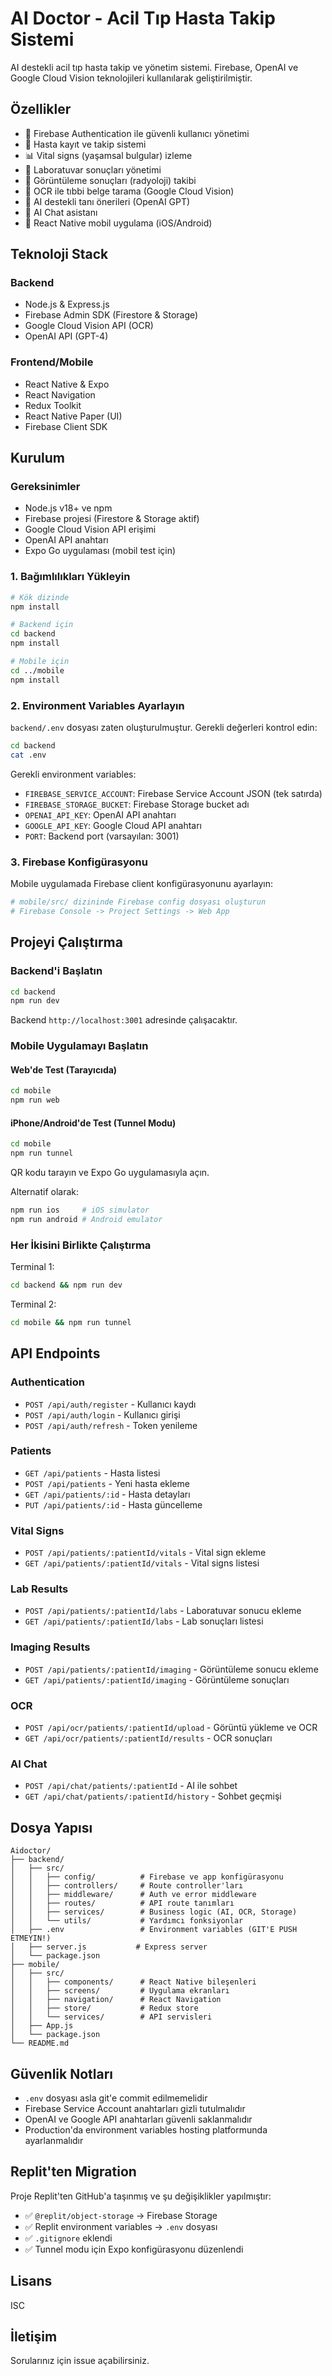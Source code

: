 # AI Doctor - Acil Tıp Hasta Takip Sistemi

AI destekli acil tıp hasta takip ve yönetim sistemi. Firebase, OpenAI ve Google Cloud Vision teknolojileri kullanılarak geliştirilmiştir.

## Özellikler

- 🔐 Firebase Authentication ile güvenli kullanıcı yönetimi
- 👥 Hasta kayıt ve takip sistemi
- 📊 Vital signs (yaşamsal bulgular) izleme
- 🧪 Laboratuvar sonuçları yönetimi
- 🩻 Görüntüleme sonuçları (radyoloji) takibi
- 📸 OCR ile tıbbi belge tarama (Google Cloud Vision)
- 🤖 AI destekli tanı önerileri (OpenAI GPT)
- 💬 AI Chat asistanı
- 📱 React Native mobil uygulama (iOS/Android)

## Teknoloji Stack

### Backend
- Node.js & Express.js
- Firebase Admin SDK (Firestore & Storage)
- Google Cloud Vision API (OCR)
- OpenAI API (GPT-4)

### Frontend/Mobile
- React Native & Expo
- React Navigation
- Redux Toolkit
- React Native Paper (UI)
- Firebase Client SDK

## Kurulum

### Gereksinimler

- Node.js v18+ ve npm
- Firebase projesi (Firestore & Storage aktif)
- Google Cloud Vision API erişimi
- OpenAI API anahtarı
- Expo Go uygulaması (mobil test için)

### 1. Bağımlılıkları Yükleyin

```bash
# Kök dizinde
npm install

# Backend için
cd backend
npm install

# Mobile için
cd ../mobile
npm install
```

### 2. Environment Variables Ayarlayın

`backend/.env` dosyası zaten oluşturulmuştur. Gerekli değerleri kontrol edin:

```bash
cd backend
cat .env
```

Gerekli environment variables:
- `FIREBASE_SERVICE_ACCOUNT`: Firebase Service Account JSON (tek satırda)
- `FIREBASE_STORAGE_BUCKET`: Firebase Storage bucket adı
- `OPENAI_API_KEY`: OpenAI API anahtarı
- `GOOGLE_API_KEY`: Google Cloud API anahtarı
- `PORT`: Backend port (varsayılan: 3001)

### 3. Firebase Konfigürasyonu

Mobile uygulamada Firebase client konfigürasyonunu ayarlayın:

```bash
# mobile/src/ dizininde Firebase config dosyası oluşturun
# Firebase Console -> Project Settings -> Web App
```

## Projeyi Çalıştırma

### Backend'i Başlatın

```bash
cd backend
npm run dev
```

Backend `http://localhost:3001` adresinde çalışacaktır.

### Mobile Uygulamayı Başlatın

#### Web'de Test (Tarayıcıda)

```bash
cd mobile
npm run web
```

#### iPhone/Android'de Test (Tunnel Modu)

```bash
cd mobile
npm run tunnel
```

QR kodu tarayın ve Expo Go uygulamasıyla açın.

Alternatif olarak:

```bash
npm run ios     # iOS simulator
npm run android # Android emulator
```

### Her İkisini Birlikte Çalıştırma

Terminal 1:
```bash
cd backend && npm run dev
```

Terminal 2:
```bash
cd mobile && npm run tunnel
```

## API Endpoints

### Authentication
- `POST /api/auth/register` - Kullanıcı kaydı
- `POST /api/auth/login` - Kullanıcı girişi
- `POST /api/auth/refresh` - Token yenileme

### Patients
- `GET /api/patients` - Hasta listesi
- `POST /api/patients` - Yeni hasta ekleme
- `GET /api/patients/:id` - Hasta detayları
- `PUT /api/patients/:id` - Hasta güncelleme

### Vital Signs
- `POST /api/patients/:patientId/vitals` - Vital sign ekleme
- `GET /api/patients/:patientId/vitals` - Vital signs listesi

### Lab Results
- `POST /api/patients/:patientId/labs` - Laboratuvar sonucu ekleme
- `GET /api/patients/:patientId/labs` - Lab sonuçları listesi

### Imaging Results
- `POST /api/patients/:patientId/imaging` - Görüntüleme sonucu ekleme
- `GET /api/patients/:patientId/imaging` - Görüntüleme sonuçları

### OCR
- `POST /api/ocr/patients/:patientId/upload` - Görüntü yükleme ve OCR
- `GET /api/ocr/patients/:patientId/results` - OCR sonuçları

### AI Chat
- `POST /api/chat/patients/:patientId` - AI ile sohbet
- `GET /api/chat/patients/:patientId/history` - Sohbet geçmişi

## Dosya Yapısı

```
Aidoctor/
├── backend/
│   ├── src/
│   │   ├── config/          # Firebase ve app konfigürasyonu
│   │   ├── controllers/     # Route controller'ları
│   │   ├── middleware/      # Auth ve error middleware
│   │   ├── routes/          # API route tanımları
│   │   ├── services/        # Business logic (AI, OCR, Storage)
│   │   └── utils/           # Yardımcı fonksiyonlar
│   ├── .env                 # Environment variables (GIT'E PUSH ETMEYIN!)
│   ├── server.js           # Express server
│   └── package.json
├── mobile/
│   ├── src/
│   │   ├── components/      # React Native bileşenleri
│   │   ├── screens/         # Uygulama ekranları
│   │   ├── navigation/      # React Navigation
│   │   ├── store/           # Redux store
│   │   └── services/        # API servisleri
│   ├── App.js
│   └── package.json
└── README.md
```

## Güvenlik Notları

- `.env` dosyası asla git'e commit edilmemelidir
- Firebase Service Account anahtarları gizli tutulmalıdır
- OpenAI ve Google API anahtarları güvenli saklanmalıdır
- Production'da environment variables hosting platformunda ayarlanmalıdır

## Replit'ten Migration

Proje Replit'ten GitHub'a taşınmış ve şu değişiklikler yapılmıştır:

- ✅ `@replit/object-storage` → Firebase Storage
- ✅ Replit environment variables → `.env` dosyası
- ✅ `.gitignore` eklendi
- ✅ Tunnel modu için Expo konfigürasyonu düzenlendi

## Lisans

ISC

## İletişim

Sorularınız için issue açabilirsiniz.
